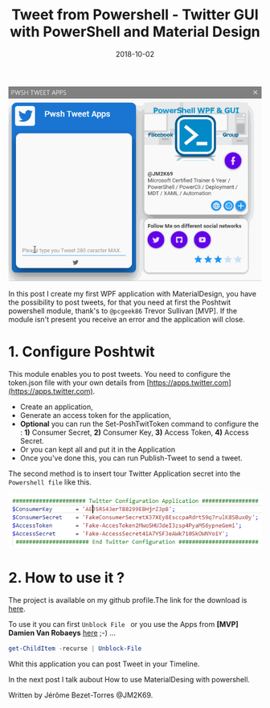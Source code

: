 ﻿---
layout: single
title: "Tweet from Powershell - Twitter GUI with PowerShell and Material Design"
date: 2018-10-02
tags: 
  - Powershell
  - 'Twitter'
  - XAML
categories:
  - Powershell
  - 'Material Design'
  - WPF
published: true
comments: true
author_profile: true
header:
  teaserlogo:
  teaser: ''
 # image: img/headers/Code01_1920x500.jpg
  caption:
gallery:

  - image_path: ''
    url: ''
    title: ''
toc: true
toc_sticky: true
toc_label: "Table of content"
---

 
![ComputerSection](/img/Pwsh.gif)

In this post I create my first WPF application with MaterialDesign, you have the possibility to post tweets, for that you need at first the Poshtwit powershell module, thank's to `@pcgeek86` Trevor Sullivan [MVP].  If the module isn't present you receive an error and the application will close.

# 1.  Configure Poshtwit

This module enables you to post tweets. You need to configure the token.json file with your own details from [https://apps.twitter.com](https://apps.twitter.com). 
* Create an application,
* Generate an access token for the application, 
* **Optional** you can run the Set-PoshTwitToken command to configure the : **1)** Consumer Secret, **2)** Consumer Key, **3)** Access Token, **4)** Access Secret.
* Or you can kept all and put it in the Application 
* Once you've done this, you can run Publish-Tweet to send a tweet.

The second method is to insert tour Twitter Application secret into the `Powershell file` like this.

![ComputerSection](/img/Config_Apps_tweet.PNG)


# 2.  How to use it ?

The project is available on my github profile.The link for the download is [here]( https://github.com/JM2K69/Powershell_WPF_GUI/tree/master/Projects/Pwsh%20Tweet%20Apps).

To use it you can first `Unblock File ` or you use the Apps from **[MVP] Damien Van Robaeys** [here](http://www.systanddeploy.com/2018/08/unblock-your-downloaded-files-with.html) ;-) ...
```powershell
get-ChildItem -recurse | Unblock-File
```

Whit this application you can post Tweet in your Timeline.

In the next post I talk aubout How to use MaterialDesing with powershell.


Written by Jérôme Bezet-Torres @JM2K69.